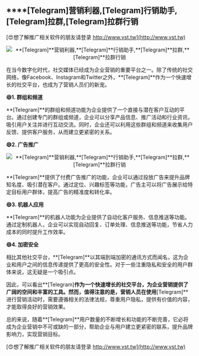 ## ****[Telegram]**营销利器,**[Telegram]**行销助手,**[Telegram]**拉群,**[Telegram]**拉群行销**

[😍想了解推广相关软件的朋友请登录 http://www.vst.tw](http://www.vst.tw)

 <center><img src="https://vst.tw/MP4/tuiguang/png/8.png" alt="**[Telegram]**营销利器,**[Telegram]**行销助手,**[Telegram]**拉群,**[Telegram]**拉群行销"></center>

在当今数字化时代，社交媒体已经成为企业营销的重要平台之一。除了传统的社交网络，像Facebook、Instagram和Twitter之外，**[Telegram]**作为一个快速增长的社交平台，也成为了营销人员们的新宠。

**😄1. 群组和频道**

**[Telegram]**的群组和频道功能为企业提供了一个直接与潜在客户互动的平台。通过创建专门的群组或频道，企业可以分享产品信息、推广活动和行业资讯，吸引用户关注并进行互动交流。同时，企业还可以利用这些群组和频道来收集用户反馈、提供客户服务，从而建立更紧密的关系。

**😄2. 广告推广**

 <center><img src="https://vst.tw/MP4/tuiguang/png/7.png" alt="**[Telegram]**营销利器,**[Telegram]**行销助手,**[Telegram]**拉群,**[Telegram]**拉群行销"></center>

**[Telegram]**提供了付费广告推广的功能，企业可以通过投放广告来提升品牌知名度、吸引潜在客户。通过定位、兴趣标签等功能，广告主可以将广告展示给特定目标用户群体，提高广告的精准度和转化率。

**😄3. 机器人应用**

**[Telegram]**的机器人功能为企业提供了自动化客户服务、信息推送等功能。通过定制机器人，企业可以实现自动回复、订单处理、信息推送等功能，节省人力成本的同时提升工作效率。

**😄4. 加密安全**

相比其他社交平台，**[Telegram]**以其端到端加密的通讯方式而闻名，这为企业和用户之间的信息传递提供了更高的安全性。对于一些注重隐私和安全的用户群体来说，这无疑是一个吸引点。

因此，可以看出**[Telegram]**作为一个快速增长的社交平台，为企业营销提供了广阔的空间和丰富的工具。然而，值得注意的是，营销人员在使用**[Telegram]**进行营销活动时，需要遵循相关的法律法规，尊重用户隐私，提供有价值的内容，才能取得良好的营销效果。

总的来说，随着**[Telegram]**用户数量的不断增长和功能的不断完善，它必将成为企业营销中不可或缺的一部分，帮助企业与用户建立更紧密的联系，提升品牌影响力，实现营销目标。

[😍想了解推广相关软件的朋友请登录 http://www.vst.tw](http://www.vst.tw)




